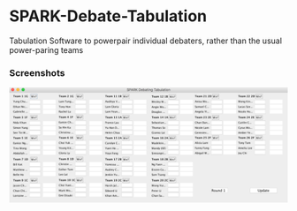 # SPARK-Debate-Tabulation
Tabulation Software to powerpair individual debaters, rather than the usual power-paring teams

### Screenshots
![alt text](Screenshot.png "User Screen")
